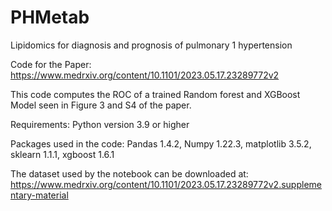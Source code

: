 # PHMetab
Lipidomics for diagnosis and prognosis of pulmonary 1 hypertension

Code for the Paper: https://www.medrxiv.org/content/10.1101/2023.05.17.23289772v2

This code computes the ROC of a trained Random forest and XGBoost Model seen in Figure 3 and S4 of the paper.

Requirements:
Python version 3.9 or higher

Packages used in the code:
Pandas 1.4.2, Numpy 1.22.3, matplotlib 3.5.2, sklearn 1.1.1, xgboost 1.6.1

The dataset used by the notebook can be downloaded at:
https://www.medrxiv.org/content/10.1101/2023.05.17.23289772v2.supplementary-material

